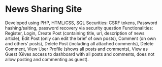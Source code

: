 # News Sharing Site
Developed using PHP, HTML/CSS, SQL
Securities: CSRF tokens, Password hashing/salting, password recovery via security question
Functionalities: Register, Login, Create Post (containing title, url, description of news article), 
  Edit Post (only can edit the brief of own posts), Comment (on own and others' posts), Delete Post (including all attached comments),
  Delete Comment, View User Profile (shows all posts and comments), View as Guest (Gives access to dashboard with all posts and comments, 
  does not allow posting and commenting as guest).
